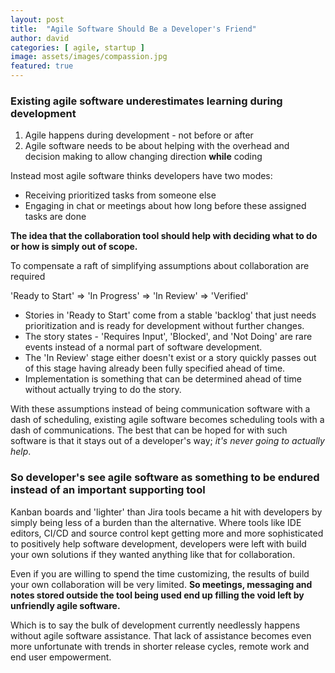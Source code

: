 ```yaml
---
layout: post
title:  "Agile Software Should Be a Developer's Friend"
author: david
categories: [ agile, startup ]
image: assets/images/compassion.jpg
featured: true
---
```

### Existing agile software underestimates learning during development

1. Agile happens during development - not before or after
1. Agile software needs to be about helping with the overhead and decision making to allow changing 
   direction **while** coding

Instead most agile software thinks developers have two modes:
* Receiving prioritized tasks from someone else
* Engaging in chat or meetings about how long before these assigned tasks are done

**The idea that the collaboration tool should help with deciding what to do or how is simply out 
of scope.**

To compensate a raft of simplifying assumptions about collaboration are required

'Ready to Start' => 'In Progress' => 'In Review' => 'Verified'

* Stories in 'Ready to Start' come from a stable 'backlog' that just needs prioritization and is
ready for development without further changes.
* The story states - 'Requires Input', 'Blocked', and 'Not Doing' are rare events instead of a 
normal part of software development.
* The 'In Review' stage either doesn't exist or a story quickly passes out of this stage having already been fully 
  specified ahead of time.
* Implementation is something that can be determined ahead of time without actually trying to do the story.

With these assumptions instead of being communication software with a dash of scheduling, existing agile software
becomes scheduling tools with a dash of communications. The best that can be hoped for with such software is that it 
stays out of a developer's way; *it's never going to actually help*.

### So developer's see agile software as something to be endured instead of an important supporting tool

Kanban boards and 'lighter' than Jira tools became a hit with developers by simply being less of 
a burden than the alternative. Where tools like IDE editors, CI/CD and source control kept getting 
more and more sophisticated to positively help software development, developers were left with 
build your own solutions if they wanted anything like that for collaboration.

Even if you are willing to spend the time customizing, the results of build your own collaboration 
will be very limited. **So meetings, messaging and notes stored outside the tool being used end up 
filling the void left by unfriendly agile software.**

Which is to say the bulk of development currently needlessly happens without agile software assistance. 
That lack of assistance becomes even more unfortunate with trends in shorter release cycles, remote work and 
end user empowerment.




